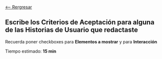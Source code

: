 [<-- Rergresar](../)

## Escribe los Criterios de Aceptación para alguna de las Historias de Usuario que redactaste

Recuerda poner checkboxes para **Elementos a mostrar** y para **Interacción**

Tiempo estimado: **15 min**